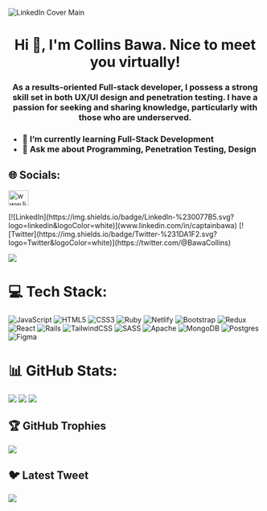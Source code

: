 ![LinkedIn Cover Main](https://user-images.githubusercontent.com/82339317/221408546-dbcf3f2b-33e1-41c9-943a-23b1d7f5b383.jpg)
<h1 align="center">Hi 👋, I'm Collins Bawa. Nice to meet you virtually!</h1>
<h3 align="center">As a results-oriented Full-stack developer, I possess a strong skill set in both UX/UI design and penetration testing. I have a passion for seeking and sharing knowledge, particularly with those who are underserved.<h3>

- 🌱 I’m currently learning Full-Stack Development
- 💬 Ask me about Programming, Penetration Testing, Design


## 🌐 Socials:
  <p align="left">
<a href="https://linkedin.com/in/www.linkedin.com/in/captainbawa" target="blank"><img align="center" src="https://raw.githubusercontent.com/rahuldkjain/github-profile-readme-generator/master/src/images/icons/Social/linked-in-alt.svg" alt="www.linkedin.com/in/captainbawa" height="30" width="40" /></a>
</p>
[![LinkedIn](https://img.shields.io/badge/LinkedIn-%230077B5.svg?logo=linkedin&logoColor=white)](www.linkedin.com/in/captainbawa) [![Twitter](https://img.shields.io/badge/Twitter-%231DA1F2.svg?logo=Twitter&logoColor=white)](https://twitter.com/@BawaCollins) 

[![](https://visitcount.itsvg.in/api?id=CaptainBawa&icon=6&color=7)](https://visitcount.itsvg.in)

# 💻 Tech Stack:
![JavaScript](https://img.shields.io/badge/javascript-%23323330.svg?style=for-the-badge&logo=javascript&logoColor=%23F7DF1E) ![HTML5](https://img.shields.io/badge/html5-%23E34F26.svg?style=for-the-badge&logo=html5&logoColor=white) ![CSS3](https://img.shields.io/badge/css3-%231572B6.svg?style=for-the-badge&logo=css3&logoColor=white) ![Ruby](https://img.shields.io/badge/ruby-%23CC342D.svg?style=for-the-badge&logo=ruby&logoColor=white) ![Netlify](https://img.shields.io/badge/netlify-%23000000.svg?style=for-the-badge&logo=netlify&logoColor=#00C7B7) ![Bootstrap](https://img.shields.io/badge/bootstrap-%23563D7C.svg?style=for-the-badge&logo=bootstrap&logoColor=white) ![Redux](https://img.shields.io/badge/redux-%23593d88.svg?style=for-the-badge&logo=redux&logoColor=white) ![React](https://img.shields.io/badge/react-%2320232a.svg?style=for-the-badge&logo=react&logoColor=%2361DAFB) ![Rails](https://img.shields.io/badge/rails-%23CC0000.svg?style=for-the-badge&logo=ruby-on-rails&logoColor=white) ![TailwindCSS](https://img.shields.io/badge/tailwindcss-%2338B2AC.svg?style=for-the-badge&logo=tailwind-css&logoColor=white) ![SASS](https://img.shields.io/badge/SASS-hotpink.svg?style=for-the-badge&logo=SASS&logoColor=white) ![Apache](https://img.shields.io/badge/apache-%23D42029.svg?style=for-the-badge&logo=apache&logoColor=white) ![MongoDB](https://img.shields.io/badge/MongoDB-%234ea94b.svg?style=for-the-badge&logo=mongodb&logoColor=white) ![Postgres](https://img.shields.io/badge/postgres-%23316192.svg?style=for-the-badge&logo=postgresql&logoColor=white) 	![Figma](https://img.shields.io/badge/figma-%23F24E1E.svg?style=for-the-badge&logo=figma&logoColor=white)
# 📊 GitHub Stats:
![](https://github-readme-stats.vercel.app/api?username=CaptainBawa&theme=yeblu&hide_border=false&include_all_commits=true&count_private=true) 
![](https://github-readme-streak-stats.herokuapp.com/?user=CaptainBawa&theme=yeblu&hide_border=false)
![](https://github-readme-stats.vercel.app/api/top-langs/?username=CaptainBawa&theme=yeblu&hide_border=false&include_all_commits=true&count_private=true&layout=compact)

## 🏆 GitHub Trophies
![](https://github-profile-trophy.vercel.app/?username=CaptainBawa&theme=juicyfresh&no-frame=false&no-bg=false&margin-w=4)

## 🐦 Latest Tweet
[![](https://gtce.itsvg.in/api?username=@BawaCollins)](https://github.com/VishwaGauravIn/github-twitter-card-embed)

